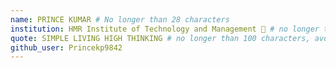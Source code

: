 ```yaml
---
name: PRINCE KUMAR # No longer than 28 characters
institution: HMR Institute of Technology and Management 🚩 # no longer than 58 characters
quote: SIMPLE LIVING HIGH THINKING # no longer than 100 characters, avoid using quotes(") to guarantee the format remains the same.
github_user: Princekp9842
---
```

